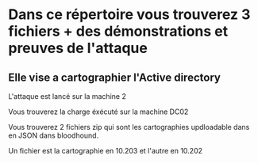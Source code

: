 # Dans ce répertoire vous trouverez 3 fichiers + des démonstrations et preuves de l'attaque 


## Elle vise a cartographier l'Active directory 

L'attaque est lancé sur la machine 2 

Vous trouverez la charge éxécuté sur la machine DC02 

Vous trouverez 2 fichiers zip qui sont les cartographies updloadable dans en JSON dans bloodhound. 

Un fichier est la cartographie en 10.203 et l'autre en 10.202
